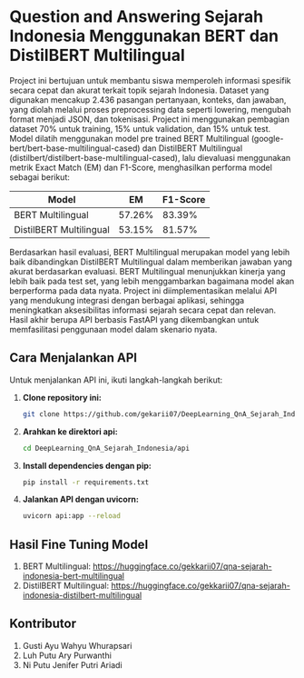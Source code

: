 # Question and Answering Sejarah Indonesia Menggunakan BERT dan DistilBERT Multilingual
Project ini bertujuan untuk membantu siswa memperoleh informasi spesifik secara cepat dan akurat terkait topik sejarah Indonesia. Dataset yang digunakan mencakup 2.436 pasangan pertanyaan, konteks, dan jawaban, yang diolah melalui proses preprocessing data seperti lowering, mengubah format menjadi JSON, dan tokenisasi. Project ini menggunakan pembagian dataset 70% untuk training, 15% untuk validation, dan 15% untuk test. Model dilatih menggunakan model pre trained BERT Multilingual (google-bert/bert-base-multilingual-cased) dan DistilBERT Multilingual (distilbert/distilbert-base-multilingual-cased), lalu dievaluasi menggunakan metrik Exact Match (EM) dan F1-Score, menghasilkan performa model sebagai berikut:

| Model                   | EM     | F1-Score |
|-------------------------|--------|----------|
| BERT Multilingual        | 57.26% | 83.39%   |
| DistilBERT Multilingual  | 53.15% | 81.57%   |

Berdasarkan hasil evaluasi, BERT Multilingual merupakan model yang lebih baik dibandingkan DistilBERT Multilingual dalam memberikan jawaban yang akurat berdasarkan evaluasi. BERT Multilingual menunjukkan kinerja yang lebih baik pada test set, yang lebih menggambarkan bagaimana model akan berperforma pada data nyata. Project ini diimplementasikan melalui API yang mendukung integrasi dengan berbagai aplikasi, sehingga meningkatkan aksesibilitas informasi sejarah secara cepat dan relevan. Hasil akhir berupa API berbasis FastAPI yang dikembangkan untuk memfasilitasi penggunaan model dalam skenario nyata.

## Cara Menjalankan API

Untuk menjalankan API ini, ikuti langkah-langkah berikut:

1. **Clone repository ini:**
   ```bash
   git clone https://github.com/gekarii07/DeepLearning_QnA_Sejarah_Indonesia
2. **Arahkan ke direktori api:**
   ```bash
   cd DeepLearning_QnA_Sejarah_Indonesia/api
3. **Install dependencies dengan pip:**
   ```bash
   pip install -r requirements.txt
4. **Jalankan API dengan uvicorn:**
   ```bash
   uvicorn api:app --reload

## Hasil Fine Tuning Model 
1. BERT Multilingual: https://huggingface.co/gekkarii07/qna-sejarah-indonesia-bert-multilingual
2. DistilBERT Multilingual: https://huggingface.co/gekkarii07/qna-sejarah-indonesia-distilbert-multilingual

## Kontributor
1. Gusti Ayu Wahyu Whurapsari
2. Luh Putu Ary Purwanthi
3. Ni Putu Jenifer Putri Ariadi

